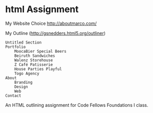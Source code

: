 html Assignment
==============

My Website Choice
http://aboutmarco.com/


My Outline
(http://gsnedders.html5.org/outliner)

	Untitled Section
	Portfolio
		MoocaBier Special Beers
		Beiruth Sandwiches
		Walenz Storehouse
		Z Café Patisserie
		House Parties Playful
		Togo Agency
	About
		Branding
		Design
		Web
	Contact


An HTML outlining assignment for Code Fellows Foundations I class.
